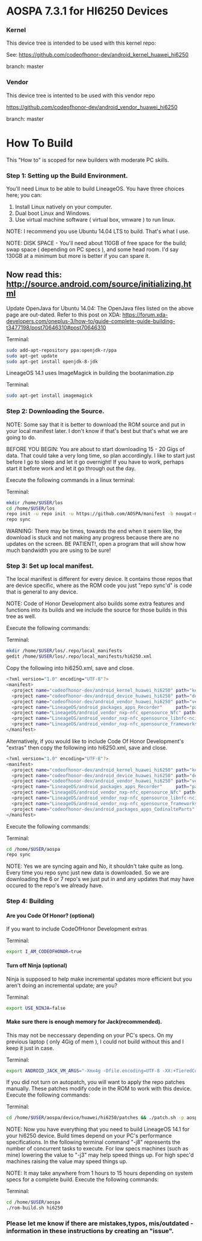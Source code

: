 # AOSPA 7.3.1 for HI6250 Devices

### Kernel
This device tree is intended to be used with this kernel repo:

See: https://github.com/codeofhonor-dev/android_kernel_huawei_hi6250

branch: master
### Vendor
This device tree is intented to be used with this vendor repo

https://github.com/codeofhonor-dev/android_vendor_huawei_hi6250

branch: master
# How To Build
This "How to" is scoped for new builders with moderate PC skills.

### Step 1: Setting up the Build Environment.

You'll need Linux to be able to build LineageOS. You have three choices here; you can:

1. Install Linux natively on your computer.
2. Dual boot Linux and Windows.
3. Use virtual machine software ( virtual box, vmware ) to run linux.

NOTE: I recommend you use Ubuntu 14.04 LTS to build. That's what I use.

NOTE: DISK SPACE - You'll need about 110GB of free space for the build; swap space ( depending on PC specs ), and some head room. I'd say 130GB at a minimum but more is better if you can spare it.

## Now read this: http://source.android.com/source/initializing.html

Update OpenJava for Ubuntu 14.04: The OpenJava files listed on the above page are out-dated. Refer to this post on XDA: 
https://forum.xda-developers.com/oneplus-3/how-to/guide-complete-guide-building-t3477198/post70646310#post70646310

Terminal:
```bash
sudo add-apt-repository ppa:openjdk-r/ppa
sudo apt-get update
sudo apt-get install openjdk-8-jdk
```
LineageOS 14.1 uses ImageMagick in building the bootanimation.zip

Terminal:
```bash
sudo apt-get install imagemagick
```

### Step 2: Downloading the Source.

NOTE: Some say that it is better to download the ROM source and put in your local manifest later. I don't know if that's best but that's what we are going to do.

BEFORE YOU BEGIN: You are about to start downloading 15 - 20 Gigs of data. That could take a very long time, so plan accordingly. I like to start just before I go to sleep and let it go overnight! If you have to work, perhaps start it before work and let it go through out the day.

Execute the following commands in a linux terminal:

Terminal:
```bash
mkdir /home/$USER/los
cd /home/$USER/los
repo init -u repo init -u https://github.com/AOSPA/manifest -b nougat-mr2
repo sync
```
WARNING: There may be times, towards the end when it seem like, the download is stuck and not making any progress because there are no updates on the screen. BE PATIENT!, open a program that will show how much bandwidth you are using to be sure!

### Step 3: Set up local manifest.

The local manifest is different for every device. It contains those repos that are device specific, where as the ROM code you just "repo sync'd" is code that is general to any device.

NOTE: Code of Honor Development also builds some extra features and functions into its builds and we include the source for those builds in this tree as well.

Execute the following commands:

Terminal:
```bash
mkdir /home/$USER/los/.repo/local_manifests
gedit /home/$USER/los/.repo/local_manifests/hi6250.xml
```
Copy the following into hi6250.xml, save and close.
```bash
<?xml version="1.0" encoding="UTF-8"?>
<manifest>
  <project name="codeofhonor-dev/android_kernel_huawei_hi6250" path="kernel/huawei/hi6250"   remote="github" revision="master"/>
  <project name="codeofhonor-dev/android_device_huawei_hi6250" path="device/huawei/hi6250"   remote="github" revision="aospa-nougat-mr2"/>
  <project name="codeofhonor-dev/android_vendor_huawei_hi6250" path="vendor/huawei/hi6250"   remote="github" revision="master"/>
  <project name="LineageOS/android_packages_apps_Recorder"     path="packages/apps/Recorder" remote="github" revision="cm-14.1"/>
  <project name="LineageOS/android_vendor_nxp-nfc_opensource_Nfc" path="vendor/nxp-nfc/opensource/Nfc" remote="github" revision="cm-14.1"/>
  <project name="LineageOS/android_vendor_nxp-nfc_opensource_libnfc-nci" path="vendor/nxp-nfc/opensource/libnfc-nci" remote="github" revision="cm-14.1"/>
  <project name="LineageOS/android_vendor_nxp-nfc_opensource_frameworks" path="vendor/nxp-nfc/opensource/frameworks" remote="github" revision="cm-14.1"/>
</manifest>
```

Alternatively, if you would like to include Code Of Honor Development's "extras" then copy the following into hi6250.xml, save and close.
```bash
<?xml version="1.0" encoding="UTF-8"?>
<manifest>
  <project name="codeofhonor-dev/android_kernel_huawei_hi6250" path="kernel/huawei/hi6250" remote="github" revision="master"/>
  <project name="codeofhonor-dev/android_device_huawei_hi6250" path="device/huawei/hi6250" remote="github" revision="aospa-nougat-mr2"/>
  <project name="codeofhonor-dev/android_vendor_huawei_hi6250" path="vendor/huawei/hi6250" remote="github" revision="master"/>
  <project name="LineageOS/android_packages_apps_Recorder"     path="packages/apps/Recorder" remote="github" revision="cm-14.1"/>
  <project name="LineageOS/android_vendor_nxp-nfc_opensource_Nfc" path="vendor/nxp-nfc/opensource/Nfc" remote="github" revision="cm-14.1"/>
  <project name="LineageOS/android_vendor_nxp-nfc_opensource_libnfc-nci" path="vendor/nxp-nfc/opensource/libnfc-nci" remote="github" revision="cm-14.1"/>
  <project name="LineageOS/android_vendor_nxp-nfc_opensource_frameworks" path="vendor/nxp-nfc/opensource/frameworks" remote="github" revision="cm-14.1"/>
  <project name="codeofhonor-dev/android_packages_apps_CodinalteParts" path="packages/apps/CodinalteParts" remote="github" revision="hi6250"/>
</manifest>
```

Execute the following commands:

Terminal:
```bash
cd /home/$USER/aospa
repo sync
```

NOTE: Yes we are syncing again and No, it shouldn't take quite as long. Every time you repo sync just new data is downloaded. So we are downloading the 6 or 7 repo's we just put in and any updates that may have occured to the repo's we already have.

### Step 4: Building

#### Are you Code Of Honor? (optional)
If you want to include CodeOfHonor Development extras

Terminal:
```bash
export I_AM_CODEOFHONOR=true
```

#### Turn off Ninja (optional)
Ninja is supposed to help make incremental updates more efficient but you aren't doing an incremental update; are you?

Terminal:
```bash
export USE_NINJA=false
```

#### Make sure there is enough memory for Jack(recommended).
This may not be neccessary depending on your PC's specs. On my previous laptop ( only 4Gig of mem ), I could not build without this and I keep it just in case.

Terminal:
```bash
export ANDROID_JACK_VM_ARGS="-Xmx4g -Dfile.encoding=UTF-8 -XX:+TieredCompilation"
```
If you did not turn on autopatch, you will want to apply the repo patches manually. These patches modify code in the ROM to work with this device.
Execute the following commands:

Terminal:
```bash
cd /home/$USER/aospa/device/huawei/hi6250/patches && ./patch.sh -p aospa
```

NOTE: Now you have everything that you need to build LineageOS 14.1 for your hi6250 device. Build times depend on your PC's performance specifications. In the following terminal command "-j8" represents the number of concurrent tasks to execute. For low specs machines (such as mine) lowering the value to "-j3" may help speed things up. For high spec'd machines raising the value may speed things up.

NOTE: It may take anywhere from 1 hours to 15 hours depending on system specs for a complete build.
Execute the following commands:

Terminal:
```bash
cd /home/$USER/aospa
./rom-build.sh hi6250
```
### Please let me know if there are mistakes,typos, mis/outdated - information in these instructions by creating an "issue".
